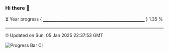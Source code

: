 ### Hi there 👋

⏳ Year progress { ▁▁▁▁▁▁▁▁▁▁▁▁▁▁▁▁▁▁▁▁▁▁▁▁▁▁▁▁▁▁ } 1.35 %

---

⏰ Updated on Sun, 05 Jan 2025 22:37:53 GMT

![Progress Bar CI](https://github.com/IshwaranRudhara/GIT-ACTION/workflows/Progress%20Bar%20CI/badge.svg)
